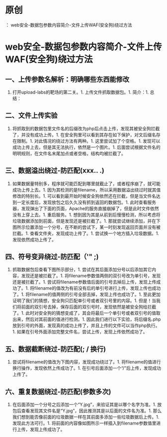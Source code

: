 # 原创
：  web安全-数据包参数内容简介-文件上传WAF(安全狗)绕过方法

# web安全-数据包参数内容简介-文件上传WAF(安全狗)绕过方法

## 一、上传参数名解析：明确哪些东西能修改
1. 打开upload-labs的靶场的第二关。1. 上传文件抓取数据包。1. 简介：1. 总结：
## 二、文件上传实验
1. 将抓取到的数据包里文件名的后缀改为php后点击上传，发现其被安全狗拦截了，并没有成功上传。1. 在安全狗里可以看到其存在如下保护，对文后缀名存在限制。1. 对此情况的绕过方法有两种。1. 这里尝试加了个空格。1. 发现可以成功上传上去，但是其无法执行，依然是一个图片。1. 后面尝试根据文件名的明明规则，在文件名末尾加点或者空格，结构均被拦截了。
## 三、数据溢出绕过-防匹配(xxx.. .)
1. 如果数据量特别多，程序就可能匹配到哪里就截止了，或者程序崩了，就可能成功上传上去。1. 因为其检测的是filename，所以采用数据溢出绕过时就其值修改的特别长。1. 可以看到最开始时候安全狗依然还在拦截，但是当文件名达到一定长度后，发现放包之后久久没有抓到返回的数据包。1. 此时查看服务器，发现弹出了下面的页面，Apache的服务直接崩掉了，但是此时文件依然没有上穿上去。1. 重启服务。1. 想到因为其是从前到后慢慢检测，所以考虑将垃圾数据添加到前面，但是发现还是被拦截了。1. 那就尝试继续添加，并在下图所示位置添加一个分号，在不断的尝试下，某一时刻发现返回页面并没有被拦截。1. 查看文件夹，发现成功上传了。1. 尝试换一个地方插入垃圾数据。1. 发现依然成功上传了。
## 四、符号变异绕过-防匹配（'" ;)
1. 抓取数据包后查看下图所示部分，1. 尝试在其后面添加分号以后添加其它内容，发现还是被拦截了。1. 将filename参数值两侧的双引号改为单引号，发现还是被拦截了。1. 尝试将filename参数值后面的引号去掉后上传，发现上传成功了。1. 将filename的值改为有前没有后的单引号进行上传，发现上传也成功了。1. 将filename的值两侧的引号全部去掉，发现上传也成功了。1. 至此更加证明了我们的猜想，安全狗只匹配单引号或者双引号里的内容。1. 但是！当我们将前面的双引号去掉，保存后面的双引号时，发现依然是被安全狗给拦截了。1. 此时对安全狗的猜想变成了，其会将最后一个单引号或者双引号的值取出来，然后对其前面的值进行检测。1. 因此我们进行以下实验，将后缀名.php放到引号的外面，发现真的成功上传了，并且上传的文件可以当作php执行。1. 如果在引号外面添加完整文件名，尝试上传，发现上传依然成功了。
## 五、数据截断绕过-防匹配(; / 换行)
1. 尝试将filename的值改为下图内容，发现成功绕过了。1. 将filename的值进行换行操作，发现依然上传成功了。1. 在引号后面添加一个“/”后上传，发现成功上传了。
## 六、重复数据绕过-防匹配(参数多次)
1. 在后面添加一个分号之后添加一个“Y.jpg”，来验证其是以哪个名字为准。1. 放包后查看发现其文件名是“Y.jpg”，因此推测其是以后面的文件名为准。1. 那么我们想到能否像前面的垃圾数据一样在其前面多添加一些垃圾数据后上传。1. 发现此方法可行。1. 将前面的内容像如图所示一样插入到filename参数值里进行上传，发现上传成功了。